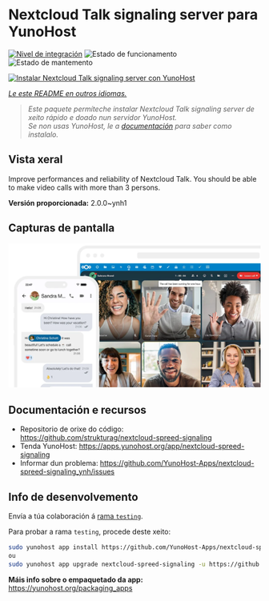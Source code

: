 <!--
NOTA: Este README foi creado automáticamente por <https://github.com/YunoHost/apps/tree/master/tools/readme_generator>
NON debe editarse manualmente.
-->

# Nextcloud Talk signaling server para YunoHost

[![Nivel de integración](https://dash.yunohost.org/integration/nextcloud-spreed-signaling.svg)](https://ci-apps.yunohost.org/ci/apps/nextcloud-spreed-signaling/) ![Estado de funcionamento](https://ci-apps.yunohost.org/ci/badges/nextcloud-spreed-signaling.status.svg) ![Estado de mantemento](https://ci-apps.yunohost.org/ci/badges/nextcloud-spreed-signaling.maintain.svg)

[![Instalar Nextcloud Talk signaling server con YunoHost](https://install-app.yunohost.org/install-with-yunohost.svg)](https://install-app.yunohost.org/?app=nextcloud-spreed-signaling)

*[Le este README en outros idiomas.](./ALL_README.md)*

> *Este paquete permíteche instalar Nextcloud Talk signaling server de xeito rápido e doado nun servidor YunoHost.*  
> *Se non usas YunoHost, le a [documentación](https://yunohost.org/install) para saber como instalalo.*

## Vista xeral

Improve performances and reliability of Nextcloud Talk. You should be able to make video calls with more than 3 persons.


**Versión proporcionada:** 2.0.0~ynh1

## Capturas de pantalla

![Captura de pantalla de Nextcloud Talk signaling server](./doc/screenshots/nextcloud-hub7-talk-preview.webp)

## Documentación e recursos

- Repositorio de orixe do código: <https://github.com/strukturag/nextcloud-spreed-signaling>
- Tenda YunoHost: <https://apps.yunohost.org/app/nextcloud-spreed-signaling>
- Informar dun problema: <https://github.com/YunoHost-Apps/nextcloud-spreed-signaling_ynh/issues>

## Info de desenvolvemento

Envía a túa colaboración á [rama `testing`](https://github.com/YunoHost-Apps/nextcloud-spreed-signaling_ynh/tree/testing).

Para probar a rama `testing`, procede deste xeito:

```bash
sudo yunohost app install https://github.com/YunoHost-Apps/nextcloud-spreed-signaling_ynh/tree/testing --debug
ou
sudo yunohost app upgrade nextcloud-spreed-signaling -u https://github.com/YunoHost-Apps/nextcloud-spreed-signaling_ynh/tree/testing --debug
```

**Máis info sobre o empaquetado da app:** <https://yunohost.org/packaging_apps>
